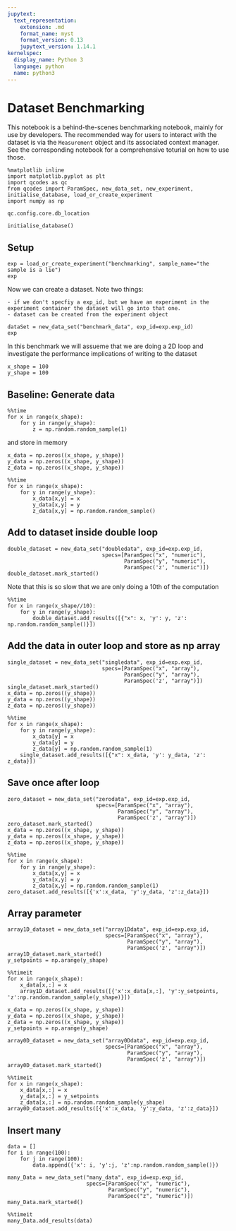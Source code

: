 ```yaml
---
jupytext:
  text_representation:
    extension: .md
    format_name: myst
    format_version: 0.13
    jupytext_version: 1.14.1
kernelspec:
  display_name: Python 3
  language: python
  name: python3
---
```


# Dataset Benchmarking

This notebook is a behind-the-scenes benchmarking notebook, mainly for use by developers. The recommended way for users to interact with the dataset is via the `Measurement` object and its associated context manager. See the corresponding notebook for a comprehensive toturial on how to use those.

```{code-cell} ipython3
%matplotlib inline
import matplotlib.pyplot as plt
import qcodes as qc
from qcodes import ParamSpec, new_data_set, new_experiment, initialise_database, load_or_create_experiment
import numpy as np
```

```{code-cell} ipython3
qc.config.core.db_location
```

```{code-cell} ipython3
initialise_database()
```

## Setup

```{code-cell} ipython3
exp = load_or_create_experiment("benchmarking", sample_name="the sample is a lie")
exp
```

Now we can create a dataset. Note two things:

    - if we don't specfiy a exp_id, but we have an experiment in the experiment container the dataset will go into that one.
    - dataset can be created from the experiment object
    

```{code-cell} ipython3
dataSet = new_data_set("benchmark_data", exp_id=exp.exp_id)
exp
```

In this benchmark we will assueme that we are doing a 2D loop and investigate the performance implications of writing to the dataset

```{code-cell} ipython3
x_shape = 100
y_shape = 100
```

## Baseline: Generate data

```{code-cell} ipython3
%%time
for x in range(x_shape):
    for y in range(y_shape):
        z = np.random.random_sample(1)
```

and store in memory

```{code-cell} ipython3
x_data = np.zeros((x_shape, y_shape))
y_data = np.zeros((x_shape, y_shape))
z_data = np.zeros((x_shape, y_shape))
```

```{code-cell} ipython3
%%time
for x in range(x_shape):
    for y in range(y_shape):
        x_data[x,y] = x
        y_data[x,y] = y
        z_data[x,y] = np.random.random_sample()
```

## Add to dataset inside double loop

```{code-cell} ipython3
double_dataset = new_data_set("doubledata", exp_id=exp.exp_id,
                              specs=[ParamSpec("x", "numeric"),
                                     ParamSpec("y", "numeric"),
                                     ParamSpec('z', "numeric")])
double_dataset.mark_started()
```

Note that this is so slow that we are only doing a 10th of the computation

```{code-cell} ipython3
%%time
for x in range(x_shape//10):
    for y in range(y_shape):
        double_dataset.add_results([{"x": x, 'y': y, 'z': np.random.random_sample()}])
```

## Add the data in outer loop and store as np array

```{code-cell} ipython3
single_dataset = new_data_set("singledata", exp_id=exp.exp_id,
                              specs=[ParamSpec("x", "array"),
                                     ParamSpec("y", "array"),
                                     ParamSpec('z', "array")])
single_dataset.mark_started()
x_data = np.zeros((y_shape))
y_data = np.zeros((y_shape))
z_data = np.zeros((y_shape))
```

```{code-cell} ipython3
%%time
for x in range(x_shape):
    for y in range(y_shape):
        x_data[y] = x
        y_data[y] = y
        z_data[y] = np.random.random_sample(1)
    single_dataset.add_results([{"x": x_data, 'y': y_data, 'z': z_data}])
```

## Save once after loop

```{code-cell} ipython3
zero_dataset = new_data_set("zerodata", exp_id=exp.exp_id,
                            specs=[ParamSpec("x", "array"),
                                   ParamSpec("y", "array"),
                                   ParamSpec('z', "array")])
zero_dataset.mark_started()
x_data = np.zeros((x_shape, y_shape))
y_data = np.zeros((x_shape, y_shape))
z_data = np.zeros((x_shape, y_shape))
```

```{code-cell} ipython3
%%time
for x in range(x_shape):
    for y in range(y_shape):
        x_data[x,y] = x
        y_data[x,y] = y
        z_data[x,y] = np.random.random_sample(1)
zero_dataset.add_results([{'x':x_data, 'y':y_data, 'z':z_data}])
```

## Array parameter

```{code-cell} ipython3
array1D_dataset = new_data_set("array1Ddata", exp_id=exp.exp_id,
                               specs=[ParamSpec("x", "array"),
                                      ParamSpec("y", "array"),
                                      ParamSpec('z', "array")])
array1D_dataset.mark_started()
y_setpoints = np.arange(y_shape)
```

```{code-cell} ipython3
%%timeit
for x in range(x_shape):
    x_data[x,:] = x
    array1D_dataset.add_results([{'x':x_data[x,:], 'y':y_setpoints, 'z':np.random.random_sample(y_shape)}])
```

```{code-cell} ipython3
x_data = np.zeros((x_shape, y_shape))
y_data = np.zeros((x_shape, y_shape))
z_data = np.zeros((x_shape, y_shape))
y_setpoints = np.arange(y_shape)
```

```{code-cell} ipython3
array0D_dataset = new_data_set("array0Ddata", exp_id=exp.exp_id,
                               specs=[ParamSpec("x", "array"),
                                      ParamSpec("y", "array"),
                                      ParamSpec('z', "array")])
array0D_dataset.mark_started()
```

```{code-cell} ipython3
%%timeit
for x in range(x_shape):
    x_data[x,:] = x
    y_data[x,:] = y_setpoints
    z_data[x,:] = np.random.random_sample(y_shape)
array0D_dataset.add_results([{'x':x_data, 'y':y_data, 'z':z_data}])
```

## Insert many

```{code-cell} ipython3
data = []
for i in range(100):
    for j in range(100):
        data.append({'x': i, 'y':j, 'z':np.random.random_sample()})
```

```{code-cell} ipython3
many_Data = new_data_set("many_data", exp_id=exp.exp_id,
                         specs=[ParamSpec("x", "numeric"),
                                ParamSpec("y", "numeric"),
                                ParamSpec("z", "numeric")])
many_Data.mark_started()
```

```{code-cell} ipython3
%%timeit
many_Data.add_results(data)
```
